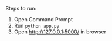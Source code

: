 Steps to run:
1. Open Command Prompt
2. Run `python app.py`
3. Open  http://127.0.0.1:5000/ in browser
